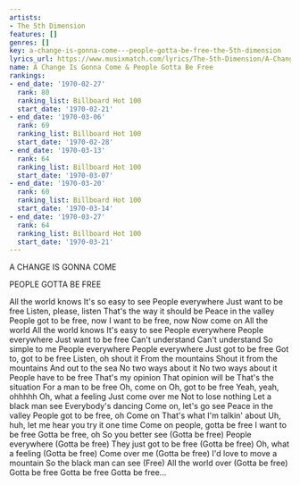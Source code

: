 ```yaml
---
artists:
- The 5th Dimension
features: []
genres: []
key: a-change-is-gonna-come---people-gotta-be-free-the-5th-dimension
lyrics_url: https://www.musixmatch.com/lyrics/The-5th-Dimension/A-Change-Is-Gonna-Come-People-Gotta-Be-Free-Mono
name: A Change Is Gonna Come & People Gotta Be Free
rankings:
- end_date: '1970-02-27'
  rank: 80
  ranking_list: Billboard Hot 100
  start_date: '1970-02-21'
- end_date: '1970-03-06'
  rank: 69
  ranking_list: Billboard Hot 100
  start_date: '1970-02-28'
- end_date: '1970-03-13'
  rank: 64
  ranking_list: Billboard Hot 100
  start_date: '1970-03-07'
- end_date: '1970-03-20'
  rank: 60
  ranking_list: Billboard Hot 100
  start_date: '1970-03-14'
- end_date: '1970-03-27'
  rank: 64
  ranking_list: Billboard Hot 100
  start_date: '1970-03-21'
---
```

A CHANGE IS GONNA COME

PEOPLE GOTTA BE FREE

All the world knows
It's so easy to see
People everywhere
Just want to be free
Listen, please, listen
That's the way it should be
Peace in the valley
People got to be free, now
I want to be free, now
Now come on
All the world
All the world knows
It's easy to see
People everywhere
People everywhere
Just want to be free
Can't understand
Can't understand
So simple to me
People everywhere
People everywhere
Just got to be free
Got to, got to be free
Listen, oh shout it
From the mountains
Shout it from the mountains
And out to the sea
No two ways about it
No two ways about it
People have to be free
That's my opinion
That opinion will be
That's the situation
For a man to be free
Oh, come on
Oh, got to be free
Yeah, yeah, ohhhhh
Oh, what a feeling
Just come over me
Not to lose nothing
Let a black man see
Everybody's dancing
Come on, let's go see
Peace in the valley
People got to be free, oh
Come on
That's what I'm talkin' about
Uh, huh, let me hear you try it one time
Come on people, gotta be free
I want to be free
Gotta be free, oh
So you better see
(Gotta be free)
People everywhere
(Gotta be free)
They just got to be free
(Gotta be free)
Oh, what a feeling
(Gotta be free)
Come over me
(Gotta be free)
I'd love to move a mountain
So the black man can see
(Free)
All the world over
(Gotta be free)
Gotta be free
Gotta be free
Gotta be free...
